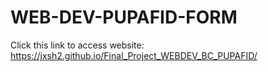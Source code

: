 # WEB-DEV-PUPAFID-FORM

Click this link to access website: https://jxsh2.github.io/Final_Project_WEBDEV_BC_PUPAFID/
